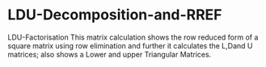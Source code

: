 # LDU-Decomposition-and-RREF
LDU-Factorisation
This matrix calculation shows the row reduced form of a square matrix using row elimination and further it calculates the L,Dand U matrices; also shows a Lower and upper Triangular Matrices.
